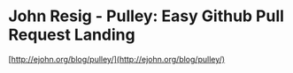 <!--
id: 4826083909
link: http://tumblr.atmos.org/post/4826083909/john-resig-pulley-easy-github-pull-request-landing
slug: john-resig-pulley-easy-github-pull-request-landing
date: Thu Apr 21 2011 20:30:04 GMT-0700 (PDT)
publish: 2011-04-021
tags: 
title: John Resig - Pulley: Easy Github Pull Request Landing
-->


John Resig - Pulley: Easy Github Pull Request Landing
=====================================================

[http://ejohn.org/blog/pulley/](http://ejohn.org/blog/pulley/)

